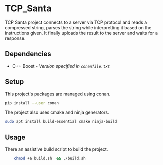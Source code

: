 # TCP_Santa
TCP Santa  project connects to a server via TCP protocol and reads a compressed string, parses the string while interpretting it based on the instructions given. It finally uploads the result to the server and waits for a response.
## Dependencies
* C++ Boost - *Version specified in ```conanfile.txt```*

## Setup
This project's packages are managed using conan. 

```bash
pip install --user conan
```

The project also uses cmake and ninja generators.
```bash
sudo apt install build-essential cmake ninja-build 
```

## Usage

There an assistive build script to build the project.
```bash
    chmod +a build.sh  && ./build.sh 
```




